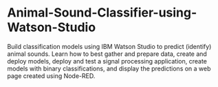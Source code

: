 # Animal-Sound-Classifier-using-Watson-Studio
Build classification models using IBM Watson Studio to predict (identify) animal sounds. Learn how to best gather and prepare data, create and deploy models, deploy and test a signal processing application, create models with binary classifications, and display the predictions on a web page created using Node-RED. 
